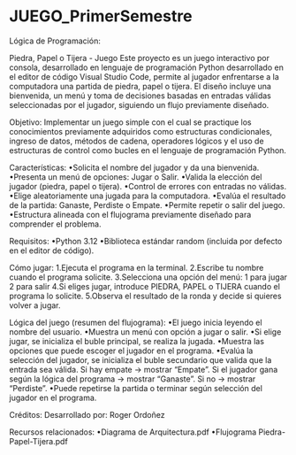 # JUEGO_PrimerSemestre

Lógica de Programación: 

Piedra, Papel o Tijera - Juego 
Este proyecto es un juego interactivo por consola, desarrollado en lenguaje de programación Python desarrollado en el editor de código Visual Studio Code, permite al jugador enfrentarse a la computadora una partida de piedra, papel o tijera. El diseño incluye una bienvenida, un menú y toma de decisiones basadas en entradas válidas seleccionadas por el jugador, siguiendo un flujo previamente diseñado.  

Objetivo:
Implementar un juego simple con el cual se practique los conocimientos previamente adquiridos como estructuras condicionales, ingreso de datos, métodos de cadena, operadores lógicos y el uso de estructuras de control como bucles en el lenguaje de programación Python.

Características:
•Solicita el nombre del jugador y da una bienvenida.
•Presenta un menú de opciones: Jugar o Salir.
•Valida la elección del jugador (piedra, papel o tijera).
•Control de errores con entradas no válidas.
•Elige aleatoriamente una jugada para la computadora.
•Evalúa el resultado de la partida: Ganaste, Perdiste o Empate.
•Permite repetir o salir del juego.
•Estructura alineada con el flujograma previamente diseñado para comprender el problema.

Requisitos:
•Python 3.12
•Biblioteca estándar random (incluida por defecto en el editor de código).

Cómo jugar:
1.Ejecuta el programa en la terminal.
2.Escribe tu nombre cuando el programa solicite.
3.Selecciona una opción del menú:
    1 para jugar
    2 para salir
4.Si eliges jugar, introduce PIEDRA, PAPEL o TIJERA cuando el programa lo solicite. 
5.Observa el resultado de la ronda y decide si quieres volver a jugar.

Lógica del juego (resumen del flujograma):
•El juego inicia leyendo el nombre del usuario.
•Muestra un menú con opción a jugar o salir.
•Si elige jugar, se inicializa el buble principal, se realiza la jugada.
•Muestra las opciones que puede escoger el jugador en el programa. 
•Evalúa la selección del jugador, se inicializa el buble secundario que valida que la entrada sea válida. 
    Si hay empate → mostrar “Empate”.
    Si el jugador gana según la lógica del programa → mostrar “Ganaste”.
    Si no → mostrar “Perdiste”.
•Puede repetirse la partida o terminar según selección del jugador en el programa.

Créditos:
Desarrollado por: Roger Ordoñez

Recursos relacionados:
•Diagrama de Arquitectura.pdf
•Flujograma Piedra-Papel-Tijera.pdf

